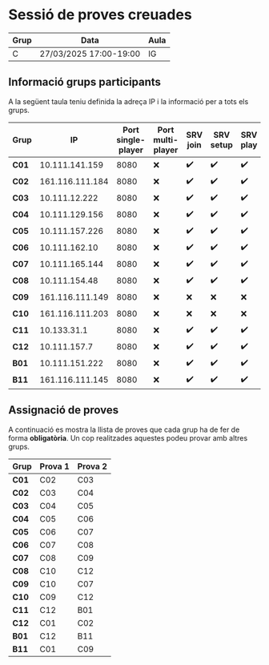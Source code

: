 # Sessió de proves creuades
| Grup         |   Data                   |      Aula     |
|--------------|--------------------------|---------------|
|     C        |  27/03/2025  17:00-19:00 |     IG        |


## Informació grups participants

A la següent taula teniu definida la adreça IP i la informació per a tots els grups. 


| Grup  |   IP              |  Port single-player | Port multi-player | SRV join           | SRV setup | SRV play | CLI Join |  CLI setup |  CLI play  |
|-------|-------------------|---------------------|-------------------|--------------------|--------------------|--------------------|--------------------|--------------------|--------------------|
|  **C01**  |   10.111.141.159     |  8080               |        :x:       | :heavy_check_mark: | :heavy_check_mark: | :heavy_check_mark: | :heavy_check_mark: | :heavy_check_mark: | :heavy_check_mark: |
|  **C02**  |   161.116.111.184    |  8080               |        :x:        | :heavy_check_mark: | :heavy_check_mark: | :heavy_check_mark: | :heavy_check_mark: | :heavy_check_mark: | :heavy_check_mark: |
|  **C03**  |   10.111.12.222    |  8080               |        :x:        | :heavy_check_mark: | :heavy_check_mark: | :heavy_check_mark: | :heavy_check_mark: | :heavy_check_mark: | :heavy_check_mark: |
|  **C04**  |   10.111.129.156    |  8080               |        :x:        | :heavy_check_mark: | :heavy_check_mark: | :heavy_check_mark: | :heavy_check_mark: | :heavy_check_mark: | :heavy_check_mark: |
|  **C05**  |   10.111.157.226    |  8080               |        :x:        | :heavy_check_mark: | :heavy_check_mark: | :heavy_check_mark: | :heavy_check_mark: | :heavy_check_mark: | :heavy_check_mark: |
|  **C06**  |   10.111.162.10    |  8080               |        :x:        | :heavy_check_mark: | :heavy_check_mark: | :heavy_check_mark: | :heavy_check_mark: | :heavy_check_mark: | :heavy_check_mark: |
|  **C07**  |   10.111.165.144    |  8080               |        :x:        | :heavy_check_mark: | :heavy_check_mark: | :heavy_check_mark: | :heavy_check_mark: | :heavy_check_mark: | :heavy_check_mark: |
|  **C08**  |   10.111.154.48    |  8080               |        :x:        | :heavy_check_mark: | :heavy_check_mark: | :heavy_check_mark: | :heavy_check_mark: | :heavy_check_mark: | :heavy_check_mark: |
|  **C09**  |   161.116.111.149    |  8080               |        :x:        | :x: | :x: | :x: | :x: | :heavy_check_mark: | :x: |
|  **C10**  |   161.116.111.203    |  8080               |        :x:        | :x: | :x: | :x: | :heavy_check_mark: | :x: | :x: |
|  **C11**  |   10.133.31.1    |  8080               |        :x:        | :heavy_check_mark: | :heavy_check_mark: | :heavy_check_mark: | :heavy_check_mark: | :heavy_check_mark: | :heavy_check_mark: |
|  **C12**  |   10.111.157.7    |  8080               |        :x:        | :heavy_check_mark: | :heavy_check_mark: | :heavy_check_mark: | :heavy_check_mark: | :heavy_check_mark: | :heavy_check_mark: |
|  **B01**  |   10.111.151.222    |  8080               |        :x:        | :heavy_check_mark: | :heavy_check_mark: | :heavy_check_mark: | :heavy_check_mark: | :heavy_check_mark: | :heavy_check_mark: |
|  **B11**  |   161.116.111.145    |  8080               |        :x:        | :heavy_check_mark: | :heavy_check_mark: | :heavy_check_mark: | :heavy_check_mark: | :heavy_check_mark: | :heavy_check_mark: |




## Assignació de proves

A continuació es mostra la llista de proves que cada grup ha de fer de forma **obligatòria**. Un cop realitzades aquestes podeu provar amb altres grups.


| Grup |  Prova 1  | Prova 2 | 
|------|-----------|---------|
|  **C01** |   C02     |   C03   | 
|  **C02** |   C03     |   C04   | 
|  **C03** |   C04     |   C05   | 
|  **C04** |   C05     |   C06   | 
|  **C05** |   C06     |   C07   | 
|  **C06** |   C07     |   C08   | 
|  **C07** |   C08     |   C09   | 
|  **C08** |   C10     |   C12   | 
|  **C09** |   C10     |   C07  | 
|  **C10** |   C09     |   C12   | 
|  **C11** |   C12     |   B01   | 
|  **C12** |   C01     |   C02   | 
|  **B01** |   C12     |   B11   | 
|  **B11** |   C01     |   C09   | 

